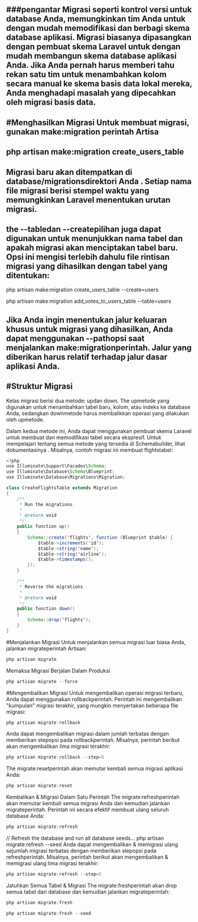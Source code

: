 ###pengantar
Migrasi seperti kontrol versi untuk database Anda, memungkinkan tim Anda untuk dengan mudah memodifikasi dan berbagi skema database aplikasi. Migrasi biasanya dipasangkan dengan pembuat skema Laravel untuk dengan mudah membangun skema database aplikasi Anda. Jika Anda pernah harus memberi tahu rekan satu tim untuk menambahkan kolom secara manual ke skema basis data lokal mereka, Anda menghadapi masalah yang dipecahkan oleh migrasi basis data.
---
#Menghasilkan Migrasi
Untuk membuat migrasi, gunakan make:migration perintah Artisa
----
php artisan make:migration create_users_table
---
Migrasi baru akan ditempatkan di database/migrationsdirektori Anda . Setiap nama file migrasi berisi stempel waktu yang memungkinkan Laravel menentukan urutan migrasi.
---
the --tabledan --createpilihan juga dapat digunakan untuk menunjukkan nama tabel dan apakah migrasi akan menciptakan tabel baru. Opsi ini mengisi terlebih dahulu file rintisan migrasi yang dihasilkan dengan tabel yang ditentukan:
---
php artisan make:migration create_users_table --create=users

php artisan make:migration add_votes_to_users_table --table=users

Jika Anda ingin menentukan jalur keluaran khusus untuk migrasi yang dihasilkan, Anda dapat menggunakan --pathopsi saat menjalankan make:migrationperintah. Jalur yang diberikan harus relatif terhadap jalur dasar aplikasi Anda.
---
#Struktur Migrasi
----
Kelas migrasi berisi dua metode: updan down. The upmetode yang digunakan untuk menambahkan tabel baru, kolom, atau indeks ke database Anda, sedangkan downmetode harus membalikkan operasi yang dilakukan oleh upmetode.

Dalam kedua metode ini, Anda dapat menggunakan pembuat skema Laravel untuk membuat dan memodifikasi tabel secara ekspresif. Untuk mempelajari tentang semua metode yang tersedia di Schemabuilder, lihat dokumentasinya . Misalnya, contoh migrasi ini membuat flightstabel:

```java
<?php
use Illuminate\Support\Facades\Schema;
use Illuminate\Database\Schema\Blueprint;
use Illuminate\Database\Migrations\Migration;

class CreateFlightsTable extends Migration
{
    /**
     * Run the migrations.
     *
     * @return void
     */
    public function up()
    {
        Schema::create('flights', function (Blueprint $table) {
            $table->increments('id');
            $table->string('name');
            $table->string('airline');
            $table->timestamps();
        });
    }

    /**
     * Reverse the migrations.
     *
     * @return void
     */
    public function down()
    {
        Schema::drop('flights');
    }
}
```
#Menjalankan Migrasi
Untuk menjalankan semua migrasi luar biasa Anda, jalankan migrateperintah Artisan:

```java
php artisan migrate
```
Memaksa Migrasi Berjalan Dalam Produksi
```java
php artisan migrate --force
```
#Mengembalikan Migrasi
Untuk mengembalikan operasi migrasi terbaru, Anda dapat menggunakan rollbackperintah. Perintah ini mengembalikan "kumpulan" migrasi terakhir, yang mungkin menyertakan beberapa file migrasi:

```java
php artisan migrate:rollback
```
Anda dapat mengembalikan migrasi dalam jumlah terbatas dengan memberikan stepopsi pada rollbackperintah. Misalnya, perintah berikut akan mengembalikan lima migrasi terakhir:

```java
php artisan migrate:rollback --step=5
```
The migrate:resetperintah akan memutar kembali semua migrasi aplikasi Anda:

```java
php artisan migrate:reset
```
Kembalikan & Migrasi Dalam Satu Perintah
The migrate:refreshperintah akan memutar kembali semua migrasi Anda dan kemudian jalankan migrateperintah. Perintah ini secara efektif membuat ulang seluruh database Anda:

```java
php artisan migrate:refresh
```

// Refresh the database and run all database seeds...
php artisan migrate:refresh --seed
Anda dapat mengembalikan & memigrasi ulang sejumlah migrasi terbatas dengan memberikan stepopsi pada refreshperintah. Misalnya, perintah berikut akan mengembalikan & memigrasi ulang lima migrasi terakhir:

```java
php artisan migrate:refresh --step=5
```
Jatuhkan Semua Tabel & Migrasi
The migrate:freshperintah akan drop semua tabel dari database dan kemudian jalankan migrateperintah:

```java
php artisan migrate:fresh

php artisan migrate:fresh --seed
```